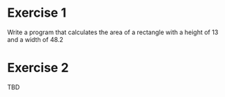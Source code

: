 # Exercise 1
Write a program that calculates the area of a 
rectangle with a height of 13 and a width of 48.2

# Exercise 2 
TBD

